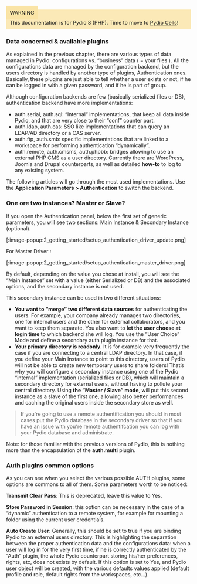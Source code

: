 <div style="background-color: #fbe9b7;font-size: 14px;">
<span style="background-color: #fae4a6;padding: 10px;">WARNING</span>
<span style="padding: 10px;display: inline-block;">This documentation is for Pydio 8 (PHP). Time to move to <a href="https://pydio.com/en/docs/administration-guides">Pydio Cells</a>!</span>
</div>

### Data concerned & available plugins
As explained in the previous chapter, there are various types of data managed in Pydio: configurations vs. “business” data ( = your files ). All the configurations data are managed by the configuration backend, but the users directory is handled by another type of plugins, Authentication ones. Basically, these plugins are just able to tell whether a user exists or not, if he can be logged in with a given password, and if he is part of group.

Although configuration backends are few (basically serialized files or DB), authentication backend have more implementations:

+ auth.serial, auth.sql: “Internal“ implementations, that keep all data inside Pydio, and that are very close to their “conf” counter part.
+ auth.ldap, auth.cas: SSO like implementations that can query an LDAP/AD directory or a CAS server.
+ auth.ftp, auth.smb: specific implementations that are linked to a workspace for performing authentication “dynamically”.
+ auth.remote, auth.cmsms, auth.phpbb: bridges allowing to use an external PHP CMS as a user directory. Currently there are WordPress, Joomla and Drupal counterparts, as well as detailed **how-to** to log to any existing system.

The following articles will go through the most used implementations. Use the **Application Parameters > Authentication** to switch the backend.

### One ore two instances? Master or Slave?
If you open the Authentication panel, below the first set of generic parameters, you will see two sections: Main Instance & Secondary Instance (optional).

[:image-popup:2_getting_started/setup_authentication_driver_update.png]

For Master Driver :

[:image-popup:2_getting_started/setup_authentication_master_driver.png]

By default, depending on the value you chose at install, you will see the “Main Instance” set with a value (either Serialized or DB) and the associated options, and the secondary instance is not used.

This secondary instance can be used in two different situations:

+ **You want to “merge” two different data sources** for authenticating the users. For example, your company already manages two directories, one for internal users and the other for external collaborators, and you want to keep them separate. You also want to **let the user choose at login time** to which backend she will log. You use the “User Choice” Mode and define a secondary auth plugin instance for that.
+ **Your primary directory is readonly**. It is for example very frequently the case if you are connecting to a central LDAP directory. In that case, if you define your Main Instance to point to this directory, users of Pydio will not be able to create new temporary users to share folders! That’s why you will configure a secondary instance using one of the Pydio “internal” implementation (serialized files or DB), which will maintain a secondary directory for external users, without having to pollute your central directory. Using **the “Master / Slave” mode**, will put this second instance as a slave of the first one, allowing also better performances and caching the original users inside the secondary store as well.

>If you're going to use a remote authentification you should in most cases put the Pydio database in the secondary driver so that if you have an issue with you're remote authentifcation you can log with your Pydio database and administrate.

Note: for those familiar with the previous versions of Pydio, this is nothing more than the encapsulation of the **auth.multi** plugin.

### Auth plugins common options
As you can see when you select the various possible AUTH plugins, some options are commons to all of them. Some parameters worth to be noticed:

**Transmit Clear Pass**: This is deprecated, leave this value to Yes.

**Store Password in Session**: this option can be necessary in the case of a “dynamic” authentication to a remote system, for example for mounting a folder using the current user credentials.

**Auto Create User**: Generally, this should be set to true if you are binding Pydio to an external users directory. This is highlighting the separation between the proper authentication data and the configurations data: when a user will log in for the very first time, if he is correctly authenticated by the “Auth” plugin, the whole Pydio counterpart storing his/her preferences, rights, etc, does not exists by default. If this option is set to Yes, and Pydio user object will be created, with the various defaults values applied (default profile and role, default rights from the workspaces, etc…).
